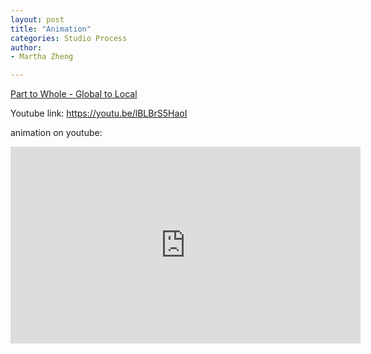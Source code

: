 ```yaml
---
layout: post
title: "Animation"
categories: Studio Process
author:
- Martha Zheng

---
```


[Part to Whole - Global to Local](http://keanmgc.github.io/2021fall3yr-studio/)

Youtube link: https://youtu.be/lBLBrS5HaoI

animation on youtube:

<iframe width="560" height="315" src="https://www.youtube.com/embed/lBLBrS5HaoI" title="YouTube video player" frameborder="0" allow="accelerometer; autoplay; clipboard-write; encrypted-media; gyroscope; picture-in-picture" allowfullscreen></iframe>

